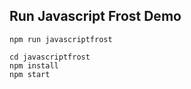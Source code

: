## Run Javascript Frost Demo

```
npm run javascriptfrost
```
```
cd javascriptfrost
npm install
npm start
```

